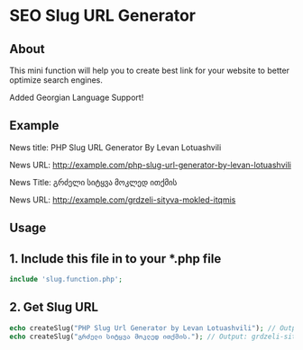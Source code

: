 SEO Slug URL Generator
==============

## About

This mini function will help you to create best link for your website to better optimize search engines.

Added Georgian Language Support!

## Example

News title: PHP Slug URL Generator By Levan Lotuashvili

News URL: http://example.com/php-slug-url-generator-by-levan-lotuashvili



News Title: გრძელი სიტყვა მოკლედ ითქმის

News URL: http://example.com/grdzeli-sityva-mokled-itqmis

## Usage

## 1. Include this file in to your *.php file
```php
include 'slug.function.php';
```

## 2. Get Slug URL
```php
echo createSlug("PHP Slug Url Generator by Levan Lotuashvili"); // Output: php-slug-url-generator-by-levan-lotuashvili
echo createSlug("გრძელი სიტყვა მოკლედ ითქმის."); // Output: grdzeli-sityva-mokled-itqmis
```

